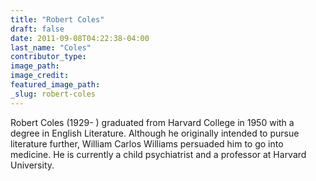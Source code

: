 ```yaml
---
title: "Robert Coles"
draft: false
date: 2011-09-08T04:22:38-04:00
last_name: "Coles"
contributor_type:
image_path:
image_credit:
featured_image_path:
_slug: robert-coles
---
```


Robert Coles (1929- ) graduated from Harvard College in 1950 with a degree in English Literature. Although he originally intended to pursue literature further, William Carlos Williams persuaded him to go into medicine. He is currently a child psychiatrist and a professor at Harvard University.

